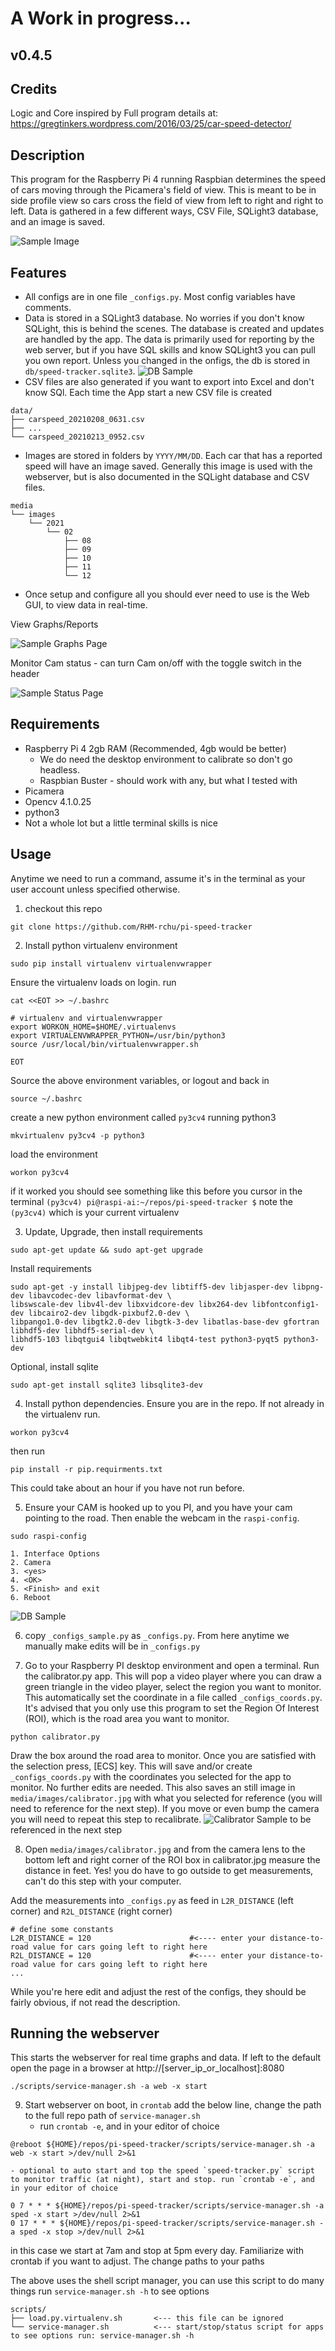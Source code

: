 # A Work in progress...

## v0.4.5

## Credits

Logic and Core inspired by
Full program details at:   https://gregtinkers.wordpress.com/2016/03/25/car-speed-detector/

## Description

This program for the Raspberry Pi 4 running Raspbian determines the speed of cars moving through the Picamera's field of view. This is meant to be in side profile view so cars cross the field of view from left to right and right to left. Data is gathered in a few different ways, CSV File, SQLight3 database, and an image is saved.

![Sample Image](html/assets/sample_snap.jpg?raw=true "Sample Image")


## Features
* All configs are in one file `_configs.py`. Most config variables have comments.
* Data is stored in a SQLight3 database. No worries if you don't know SQLight, this is behind the scenes. The database is created and updates are handled by the app. The data is primarily used for reporting by the web server, but if you have SQL skills and know SQLight3 you can pull you own report. Unless you changed in the onfigs, the db is stored in `db/speed-tracker.sqlite3`. ![DB Sample](html/assets/sample_db.png?raw=true "DB Sample")
* CSV files are also generated if you want to export into Excel and don't know SQl. Each time the App start a new CSV file is created
```
data/
├── carspeed_20210208_0631.csv
├── ...
└── carspeed_20210213_0952.csv
```
* Images are stored in folders by `YYYY/MM/DD`. Each car that has a reported speed will have an image saved. Generally this image is used with the webserver, but is also documented in the SQLight database and CSV files.
```
media
└── images
    └── 2021
        └── 02
            ├── 08
            ├── 09
            ├── 10
            ├── 11
            └── 12
```
* Once setup and configure all you should ever need to use is the Web GUI, to view data in real-time. 


View Graphs/Reports

![Sample Graphs Page](html/assets/sample_web.png?raw=true "Sample Graphs Page")


Monitor Cam status - can turn Cam on/off with the toggle switch in the header


![Sample Status Page](html/assets/sample_web2.png?raw=true "Sample Status Page")

## Requirements

* Raspberry Pi 4 2gb RAM (Recommended, 4gb would be better)
    * We do need the desktop environment to calibrate so don't go headless.
    * Raspbian Buster - should work with any, but what I tested with
* Picamera
* Opencv 4.1.0.25
* python3
* Not a whole lot but a little terminal skills is nice

## Usage
Anytime we need to run a command, assume it's in the terminal as your user account unless specified otherwise.

1. checkout this repo
```
git clone https://github.com/RHM-rchu/pi-speed-tracker
```
2. Install python virtualenv environment 
```
sudo pip install virtualenv virtualenvwrapper
```
Ensure the virtualenv loads on login.
run
```
cat <<EOT >> ~/.bashrc

# virtualenv and virtualenvwrapper
export WORKON_HOME=$HOME/.virtualenvs
export VIRTUALENVWRAPPER_PYTHON=/usr/bin/python3
source /usr/local/bin/virtualenvwrapper.sh

EOT
```
Source the above environment variables, or logout and back in
```
source ~/.bashrc
```
create a new python environment called `py3cv4` running python3
```
mkvirtualenv py3cv4 -p python3
```
load the environment
```
workon py3cv4
```
if it worked you should see something like this before you cursor in the terminal
`(py3cv4) pi@raspi-ai:~/repos/pi-speed-tracker $` note the `(py3cv4)` which is your current virtualenv

3. Update, Upgrade, then install requirements 
```
sudo apt-get update && sudo apt-get upgrade
```
Install requirements
```
sudo apt-get -y install libjpeg-dev libtiff5-dev libjasper-dev libpng-dev libavcodec-dev libavformat-dev \
libswscale-dev libv4l-dev libxvidcore-dev libx264-dev libfontconfig1-dev libcairo2-dev libgdk-pixbuf2.0-dev \
libpango1.0-dev libgtk2.0-dev libgtk-3-dev libatlas-base-dev gfortran libhdf5-dev libhdf5-serial-dev \
libhdf5-103 libqtgui4 libqtwebkit4 libqt4-test python3-pyqt5 python3-dev
```
Optional, install sqlite
```
sudo apt-get install sqlite3 libsqlite3-dev
```
4. Install python dependencies. Ensure you are in the repo. If not already in the virtualenv run.
```
workon py3cv4
```
then run
```
pip install -r pip.requirments.txt
```
This could take about an hour if you have not run before.

5. Ensure your CAM is hooked up to you PI, and you have your cam pointing to the road. Then enable the webcam in the `raspi-config`. 
```
sudo raspi-config
```
    1. Interface Options
    2. Camera
    3. <yes>
    4. <OK>
    5. <Finish> and exit
    6. Reboot
![DB Sample](html/assets/sample_enable_picam.png?raw=true "DB Sample")

6. copy `_configs_sample.py` as `_configs.py`. From here anytime we manually make edits will be in `_configs.py`

7. Go to your Raspberry PI desktop environment and open a terminal. Run the calibrator.py app. This will pop a video player where you can draw a green triangle in the video player, select the region you want to monitor. This automatically set the coordinate in a file called `_configs_coords.py`. It's advised that you only use this program to set the Region Of Interest (ROI), which is the road area you want to monitor.
```
python calibrator.py
```
Draw the box around the road area to monitor. Once you are satisfied with the selection press, [ECS] key. This will save and/or create `_configs_coords.py` with the coordinates you selected for the app to monitor. No further edits are needed. This also saves an still image in `media/images/calibrator.jpg` with what you selected for reference (you will need to reference for the next step). If you move or even bump the camera you will need to repeat this step to recalibrate.
![Calibrator Sample](html/assets/sample_calibrator.png?raw=true "Calibrator Sample") to be referenced in the next step

8. Open `media/images/calibrator.jpg` and from the camera lens to the bottom left and right corner of the ROI box in calibrator.jpg measure the distance in feet. Yes! you do have to go outside to get measurements, can't do this step with your computer. 

Add the measurements into `_configs.py` as feed in `L2R_DISTANCE` (left corner) and `R2L_DISTANCE` (right corner)
```
# define some constants
L2R_DISTANCE = 120                      #<---- enter your distance-to-road value for cars going left to right here
R2L_DISTANCE = 120                      #<---- enter your distance-to-road value for cars going left to right here
...
```
While you're here edit and adjust the rest of the configs, they should be fairly obvious, if not read the description.

## Running the webserver
This starts the webserver for real time graphs and data. If left to the default open the page in a browser at http://[server_ip_or_localhost]:8080 
```
./scripts/service-manager.sh -a web -x start
```


9. Start webserver on boot, in `crontab` add the below line, change the path to the full repo path of `service-manager.sh`
    - run `crontab -e`, and in your editor of choice
```
@reboot ${HOME}/repos/pi-speed-tracker/scripts/service-manager.sh -a web -x start >/dev/null 2>&1
```
    - optional to auto start and top the speed `speed-tracker.py` script to monitor traffic (at night), start and stop. run `crontab -e`, and in your editor of choice
```
0 7 * * * ${HOME}/repos/pi-speed-tracker/scripts/service-manager.sh -a sped -x start >/dev/null 2>&1
0 17 * * * ${HOME}/repos/pi-speed-tracker/scripts/service-manager.sh -a sped -x stop >/dev/null 2>&1
```
in this case we start at 7am and stop at 5pm every day. Familiarize with crontab if you want to adjust. The change paths to your paths

The above uses the shell script manager, you can use this script to do many things run `service-manager.sh -h` to see options
```
scripts/
├── load.py.virtualenv.sh       <--- this file can be ignored
└── service-manager.sh          <--- start/stop/status script for apps to see options run: service-manager.sh -h 
```





